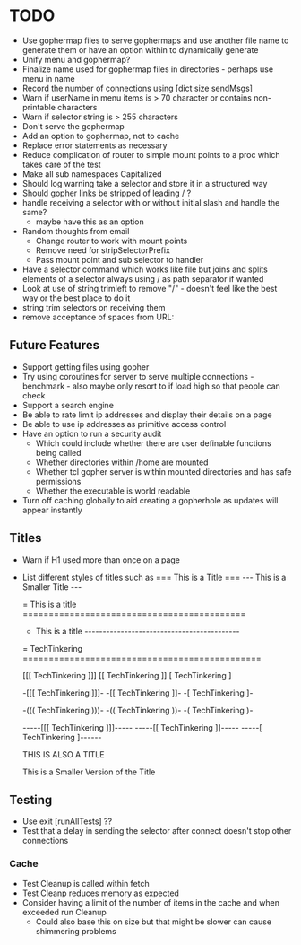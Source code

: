 # TODO

* Use gophermap files to serve gophermaps and use another file name to generate them
  or have an option within to dynamically generate
* Unify menu and gophermap?
* Finalize name used for gophermap files in directories - perhaps use menu in name
* Record the number of connections using [dict size sendMsgs]
* Warn if userName in menu items is > 70 character or contains non-printable characters
* Warn if selector string is > 255 characters
* Don't serve the gophermap
* Add an option to gophermap, not to cache
* Replace error statements as necessary
* Reduce complication of router to simple mount points to a proc which takes
  care of the test
* Make all sub namespaces Capitalized
* Should log warning take a selector and store it in a structured way
* Should gopher links be stripped of leading / ?
* handle receiving a selector with or without initial slash and handle the same?
  - maybe have this as an option
* Random thoughts from email
  - Change router to work with mount points
  - Remove need for stripSelectorPrefix
  - Pass mount point and sub selector to handler
* Have a selector command which works like file but joins and splits elements of a selector always using / as path separator if wanted
* Look at use of string trimleft to remove "/" - doesn't feel like the best way or the best place to do it
* string trim selectors on receiving them
* remove acceptance of spaces from URL:


## Future Features
* Support getting files using gopher
* Try using coroutines for server to serve multiple connections - benchmark - also maybe only resort to if load high
  so that people can check
* Support a search engine
* Be able to rate limit ip addresses and display their details on a page
* Be able to use ip addresses as primitive access control
* Have an option to run a security audit
  - Which could include whether there are user definable functions being called
  - Whether directories within /home are mounted
  - Whether tcl gopher server is within mounted directories and has safe permissions
  - Whether the executable is world readable
* Turn off caching globally to aid creating a gopherhole as updates will appear instantly


## Titles
* Warn if H1 used more than once on a page
* List different styles of titles such as
  === This is a Title ===
  --- This is a Smaller Title ---

  = This is a title ===========================================

  - This is a title -------------------------------------------

  = TechTinkering ==============================================

  [[[ TechTinkering ]]]
  [[ TechTinkering ]]
  [ TechTinkering ]

  -[[[ TechTinkering ]]]-
  -[[ TechTinkering ]]-
  -[ TechTinkering ]-

  -((( TechTinkering )))-
  -(( TechTinkering ))-
  -( TechTinkering )-

  -----[[[ TechTinkering ]]]-----
  -----[[ TechTinkering ]]-----
  -----[ TechTinkering ]------

  THIS IS ALSO A TITLE

  This is a Smaller Version of the Title


## Testing

* Use exit [runAllTests] ??
* Test that a delay in sending the selector after connect doesn't stop other connections

### Cache
* Test Cleanup is called within fetch
* Test Cleanp reduces memory as expected
* Consider having a limit of the number of items in the cache and when exceeded run Cleanup
  - Could also base this on size but that might be slower can cause shimmering problems
